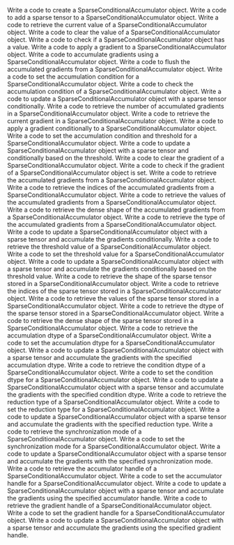 Write a code to create a SparseConditionalAccumulator object.
Write a code to add a sparse tensor to a SparseConditionalAccumulator object.
Write a code to retrieve the current value of a SparseConditionalAccumulator object.
Write a code to clear the value of a SparseConditionalAccumulator object.
Write a code to check if a SparseConditionalAccumulator object has a value.
Write a code to apply a gradient to a SparseConditionalAccumulator object.
Write a code to accumulate gradients using a SparseConditionalAccumulator object.
Write a code to flush the accumulated gradients from a SparseConditionalAccumulator object.
Write a code to set the accumulation condition for a SparseConditionalAccumulator object.
Write a code to check the accumulation condition of a SparseConditionalAccumulator object.
Write a code to update a SparseConditionalAccumulator object with a sparse tensor conditionally.
Write a code to retrieve the number of accumulated gradients in a SparseConditionalAccumulator object.
Write a code to retrieve the current gradient in a SparseConditionalAccumulator object.
Write a code to apply a gradient conditionally to a SparseConditionalAccumulator object.
Write a code to set the accumulation condition and threshold for a SparseConditionalAccumulator object.
Write a code to update a SparseConditionalAccumulator object with a sparse tensor and conditionally based on the threshold.
Write a code to clear the gradient of a SparseConditionalAccumulator object.
Write a code to check if the gradient of a SparseConditionalAccumulator object is set.
Write a code to retrieve the accumulated gradients from a SparseConditionalAccumulator object.
Write a code to retrieve the indices of the accumulated gradients from a SparseConditionalAccumulator object.
Write a code to retrieve the values of the accumulated gradients from a SparseConditionalAccumulator object.
Write a code to retrieve the dense shape of the accumulated gradients from a SparseConditionalAccumulator object.
Write a code to retrieve the type of the accumulated gradients from a SparseConditionalAccumulator object.
Write a code to update a SparseConditionalAccumulator object with a sparse tensor and accumulate the gradients conditionally.
Write a code to retrieve the threshold value of a SparseConditionalAccumulator object.
Write a code to set the threshold value for a SparseConditionalAccumulator object.
Write a code to update a SparseConditionalAccumulator object with a sparse tensor and accumulate the gradients conditionally based on the threshold value.
Write a code to retrieve the shape of the sparse tensor stored in a SparseConditionalAccumulator object.
Write a code to retrieve the indices of the sparse tensor stored in a SparseConditionalAccumulator object.
Write a code to retrieve the values of the sparse tensor stored in a SparseConditionalAccumulator object.
Write a code to retrieve the dtype of the sparse tensor stored in a SparseConditionalAccumulator object.
Write a code to retrieve the dense shape of the sparse tensor stored in a SparseConditionalAccumulator object.
Write a code to retrieve the accumulation dtype of a SparseConditionalAccumulator object.
Write a code to set the accumulation dtype for a SparseConditionalAccumulator object.
Write a code to update a SparseConditionalAccumulator object with a sparse tensor and accumulate the gradients with the specified accumulation dtype.
Write a code to retrieve the condition dtype of a SparseConditionalAccumulator object.
Write a code to set the condition dtype for a SparseConditionalAccumulator object.
Write a code to update a SparseConditionalAccumulator object with a sparse tensor and accumulate the gradients with the specified condition dtype.
Write a code to retrieve the reduction type of a SparseConditionalAccumulator object.
Write a code to set the reduction type for a SparseConditionalAccumulator object.
Write a code to update a SparseConditionalAccumulator object with a sparse tensor and accumulate the gradients with the specified reduction type.
Write a code to retrieve the synchronization mode of a SparseConditionalAccumulator object.
Write a code to set the synchronization mode for a SparseConditionalAccumulator object.
Write a code to update a SparseConditionalAccumulator object with a sparse tensor and accumulate the gradients with the specified synchronization mode.
Write a code to retrieve the accumulator handle of a SparseConditionalAccumulator object.
Write a code to set the accumulator handle for a SparseConditionalAccumulator object.
Write a code to update a SparseConditionalAccumulator object with a sparse tensor and accumulate the gradients using the specified accumulator handle.
Write a code to retrieve the gradient handle of a SparseConditionalAccumulator object.
Write a code to set the gradient handle for a SparseConditionalAccumulator object.
Write a code to update a SparseConditionalAccumulator object with a sparse tensor and accumulate the gradients using the specified gradient handle.